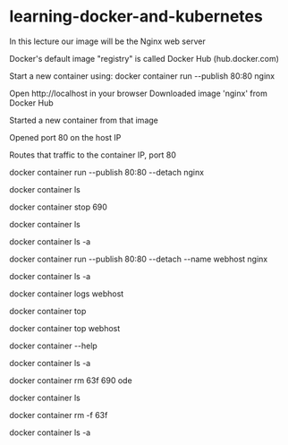 # learning-docker-and-kubernetes

In this lecture our image will be the Nginx web server

Docker's default image "registry" is called Docker Hub (hub.docker.com)

Start a new container using: docker container run --publish 80:80 nginx

Open http://localhost in your browser
Downloaded image 'nginx' from Docker Hub

Started a new container from that image

Opened port 80 on the host IP

Routes that traffic to the container IP, port 80

docker container run --publish 80:80 --detach nginx

docker container ls

docker container stop 690

docker container ls

docker container ls -a

docker container run --publish 80:80 --detach --name webhost nginx

docker container ls -a

docker container logs webhost

docker container top

docker container top webhost

docker container --help

docker container ls -a

docker container rm 63f 690 ode

docker container ls

docker container rm -f 63f

docker container ls -a
